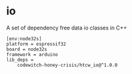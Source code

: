 # io

A set of dependency free data io classes in C++

```
[env:node32s]
platform = espressif32
board = node32s
framework = arduino
lib_deps = 
	codewitch-honey-crisis/htcw_io@^1.0.0
```